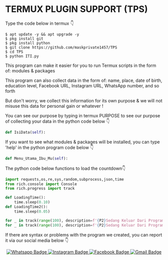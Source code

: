 # TERMUX PLUGIN SUPPORT (TPS)


Type the code below in termux 👇

```
$ apt update -y && apt upgrade -y
$ pkg install git
$ pkg install python
$ git clone https://github.com/maskprivate1457/TPS
$ cd TPS
$ python ITI.py
```
This program can make it easier for you to run Termux scripts in the form of: modules & packages

This program can also collect data in the form of: name, place, date of birth, education level, Facebook URL, Instagram URL, WhatsApp number, and so forth

But don't worry, we collect this information for its own purpose & we will not misuse this data for personal gain or whatever !

You can see our purpose by typing in termux PURPOSE to see our purpose of collecting your data in the python code below 👇

```python
def IsiData(self):
```
If you want to see what modules & packages will be installed, you can type 'help' in the python program code below 👇

```python
def Menu_Utama_Ibu_Mu(self):
```
The python code below functions to load the countdown👇
```python
import requests,os,re,sys,random,subprocess,json,time
from rich.console import Console
from rich.progress import track

def LoadingTime():
	time.sleep(0.10)
def LoadingTime2():
	time.sleep(0.05)

for _ in track(range(100), description=f'{P2}Sedang Keluar Dari Program...'):LoadingTime2()
for _ in track(range(100), description=f'{P2}Sedang Keluar Dari Program...'):LoadingTime()
```

If there are syntax or problems with the program we created, you can report it via our social media below 👇

<div id="badges" align="center">
  <a href="https://wa.link/n9jwju">
    <img src="https://img.shields.io/badge/Whatsapp-bold green?style=for-the-badge&logo=whatsapp&logoColor=white" alt="Whatsapp Badge"/>
  </a>
  <a href="https://instagram.com/mask_private1457">
    <img src="https://img.shields.io/badge/Instagram-white?style=for-the-badge&logo=instagram&logoColor=bold pink" alt="Instagram Badge"/>
  </a>
  <a href="https://www.facebook.com/83927502j482948.849274j3927402">
    <img src="https://img.shields.io/badge/Facebook-white?style=for-the-badge&logo=facebook&logoColor=blue" alt="Facebook Badge"/>
	<a href="mailto:hubungikami123456@gmail.com">
    <img src="https://img.shields.io/badge/Gnail-white?style=for-the-badge&logo=gmail&logoColor=bold red" alt="Gmail Badge"/>
  </a>
</div>
